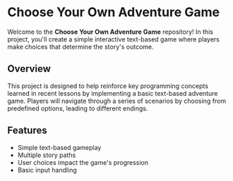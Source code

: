 # Choose Your Own Adventure Game  

Welcome to the **Choose Your Own Adventure Game** repository! In this project, you'll create a simple interactive text-based game where players make choices that determine the story's outcome.  

## Overview  

This project is designed to help reinforce key programming concepts learned in recent lessons by implementing a basic text-based adventure game. Players will navigate through a series of scenarios by choosing from predefined options, leading to different endings.  

## Features  

- Simple text-based gameplay  
- Multiple story paths  
- User choices impact the game's progression  
- Basic input handling  
